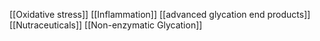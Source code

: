 [[Oxidative stress]]
[[Inflammation]]
[[advanced glycation end products]]
[[Nutraceuticals]]
[[Non-enzymatic Glycation]]
